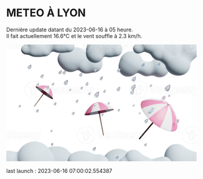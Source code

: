 # METEO À LYON

Dernière update datant du 2023-06-16 à 05 heure.  
Il fait actuellement 16.6°C et le vent souffle à 2.3 km/h.      

![](./.github/rain.png)

last launch : 2023-06-16 07:00:02.554387

